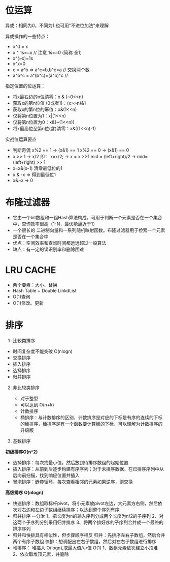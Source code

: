 # 位运算

异或：相同为0，不同为1.也可用"不进位加法"来理解

异或操作的一些特点：

- x^0 = x
- x ^ 1s=~x // 注意 1s=~0 (简称 全1)
- x^(~x)=1s
- x^x=0
- c = a^b => a^c=b,b^c=a // 交换两个数
- a^b^c = a^(b^c)=(a^b)^c  //

指定位置的位运算：

- 将x最右边的n位清零：x & (~0<<n)
- 获取x的第n位值 (0或者1)：(x>>n)&1
- 获取x的第n位的幂值：x&(1<<n)
- 仅将第n位置为1：x|(1<<n)
- 仅将第n位置为0：x&(~(1<<n))
- 将x最高位至第n位(含)清零：x&((1<<n)-1)

实战位运算要点

- 判断奇偶
        x%2 == 1 -> (x&1) == 1
        x%2 == 0 -> (x&1) == 0
- x >> 1 -> x/2
        即： x=x/2; -> x = x >>1
        mid = (left+right)/2 -> mid=(left+right) >> 1
- x=x&(x-1) 清零最低位的1
- x & -x => 得到最低位1
- x&~x => 0

# 布隆过滤器

-  它由一个bit数组和一组Hash算法构成。可用于判断一个元素是否在一个集合中，查询效率很高（1-N，最优能逼近于1）
- 一个很长的 二进制向量和一系列随机映射函数。布隆过滤器用于检索一个元素是否在一个集合中
- 优点：空间效率和查询时间都远远超过一般算法
- 缺点：有一定的误识别率和删除困难

# LRU CACHE

- 两个要素：大小、替换
- Hash Table + Double LinkdList
- O(1)查询
- O(1)修改。更新

# 排序
1.   比较类排序
  
   - 时间复杂度不能突破 O(nlogn)
   - 交换排序
   -  插入排序
   - 选择排序
   - 归并排序
2. 非比较类排序

   - 对于整型
   - 可以达到 O(n+k)
   - 计数排序
   - 桶排序：与计数排序的区别，计数排序是对应的下标是有序的连续的下标的桶排序，桶排序是有一个函数要计算桶的下标，可以理解为计数排序的升级版
3. 基数排序

**初级排序O(n^2)**

-  选择排序：每次找最小值，然后放到待排序数组的起始位置
-  插入排序：从前到后逐步构建有序序列；对于未排序数据，在已排序序列中从后向前扫描，找到响应位置并插入
-  冒泡排序：嵌套循环，每次查看相邻的元素如果逆序，则交换


**高级排序 O(nlogn)**

 - 快速排序：数组取标杆pivot，将小元素放pivot左边，大元素方右侧，然后依次对右边和左边子数组继续排序；以达到整个序列有序
 - 归并排序 --分治
	1、把长度为n的输入序列分成两个长度为n/2的子序列
	2、对这两个子序列分别采用归并排序
	3、将两个排好序的子序列合并成一个最终的排序序列
 - 归并和快排具有相似性，但步骤顺序相反
 	归并：先排序左右子数组，然后合并两个有序子数组
	快排：想调配出左右子数组，然后对左右子数组进行排序
 - 堆排序：
	堆插入 O(logn),取最大值/小值 O(1)
	1、数组元素依次建立小顶堆
	2、依次取堆顶元素，并删除